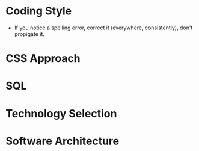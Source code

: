 # Coding Style

* If you notice a spelling error, correct it (everywhere, consistently), don't propigate it.

# CSS Approach

# SQL

# Technology Selection

# Software Architecture

